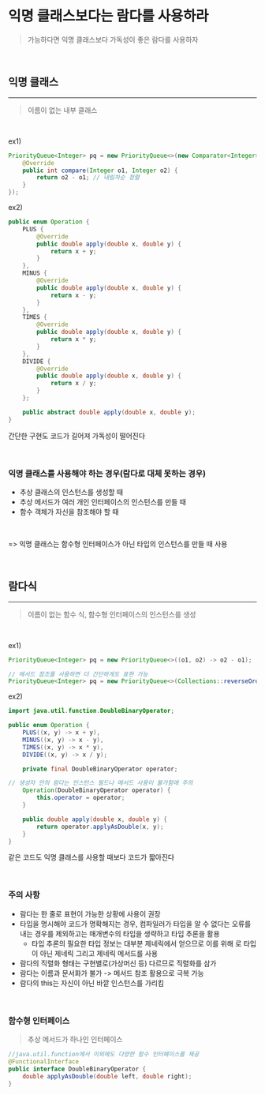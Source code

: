 # 익명 클래스보다는 람다를 사용하라

> 가능하다면 익명 클래스보다 가독성이 좋은 람다를 사용하자

<br>

## 익명 클래스

---

> 이름이 없는 내부 클래스

<br>

ex1)
```java
PriorityQueue<Integer> pq = new PriorityQueue<>(new Comparator<Integer>() {
    @Override
    public int compare(Integer o1, Integer o2) {
        return o2 - o1; // 내림차순 정렬
    }
});
```

ex2)
```java
public enum Operation {
    PLUS {
        @Override
        public double apply(double x, double y) {
            return x + y;
        }
    },
    MINUS {
        @Override
        public double apply(double x, double y) {
            return x - y;
        }
    },
    TIMES {
        @Override
        public double apply(double x, double y) {
            return x * y;
        }
    },
    DIVIDE {
        @Override
        public double apply(double x, double y) {
            return x / y;
        }
    };

    public abstract double apply(double x, double y);
}

```

간단한 구현도 코드가 길어져 가독성이 떨어진다

<br>

### 익명 클래스를 사용해야 하는 경우(람다로 대체 못하는 경우)
- 추상 클래스의 인스턴스를 생성할 때
- 추상 메서드가 여러 개인 인터페이스의 인스턴스를 만들 때
- 함수 객체가 자신을 참조해야 할 때

<br>

=> 익명 클래스는 함수형 인터페이스가 아닌 타입의 인스턴스를 만들 때 사용

<br>

## 람다식

---

> 이름이 없는 함수 식, 함수형 인터페이스의 인스턴스를 생성

<br>

ex1)
```java
PriorityQueue<Integer> pq = new PriorityQueue<>((o1, o2) -> o2 - o1);

// 메서드 참조를 사용하면 더 간단하게도 표현 가능
PriorityQueue<Integer> pq = new PriorityQueue<>(Collections::reverseOrder());
```
ex2)
```java
import java.util.function.DoubleBinaryOperator;

public enum Operation {
    PLUS((x, y) -> x + y),
    MINUS((x, y) -> x - y),
    TIMES((x, y) -> x * y),
    DIVIDE((x, y) -> x / y);

    private final DoubleBinaryOperator operator;

// 생성자 안의 람다는 인스턴스 필드나 메서드 사용이 불가함에 주의
    Operation(DoubleBinaryOperator operator) {
        this.operator = operator;
    }

    public double apply(double x, double y) {
        return operator.applyAsDouble(x, y);
    }
}
```
같은 코드도 익명 클래스를 사용할 때보다 코드가 짧아진다

<br>

### 주의 사항
- 람다는 한 줄로 표현이 가능한 상황에 사용이 권장
- 타입을 명시해야 코드가 명확해지는 경우, 컴파일러가 타입을 알 수 없다는 오류를 내는 경우를 제외하고는 매개변수의 타입을 생략하고 타입 추론을 활용
  * 타입 추론의 필요한 타입 정보는 대부분 제네릭에서 얻으므로 이를 위해 로 타입이 아닌 제네릭 그리고 제네릭 메서드를 사용
- 람다의 직렬화 형태는 구현별로(가상머신 등) 다르므로 직렬화를 삼가
- 람다는 이름과 문서화가 불가 -> 메서드 참조 활용으로 극복 가능
- 람다의 this는 자신이 아닌 바깥 인스턴스를 가리킴


<br>

 ### 함수형 인터페이스
 > 추상 메서드가 하나인 인터페이스
```java
//java.util.function에서 이외에도 다양한 함수 인터페이스를 제공
@FunctionalInterface
public interface DoubleBinaryOperator {
    double applyAsDouble(double left, double right);
}
```

<br>
